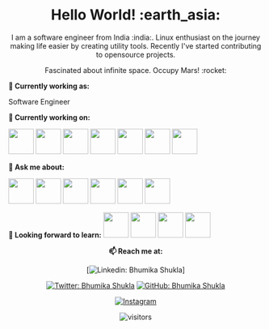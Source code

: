 <h1 align= "center"><b>Hello World! :earth_asia:</b></h1>


<p align="center">
I am a software engineer from India :india:. Linux enthusiast on the journey making life easier by creating utility tools. Recently I've started contributing to opensource projects.
</p>
<p align="center">
Fascinated about infinite space. Occupy Mars! :rocket:
</p>

**💼 Currently working as:**

Software Engineer

**🌱 Currently working on:**

<code><a href="https://www.python.org/" target="_blank"><img height="50" src="https://www.vectorlogo.zone/logos/python/python-ar21.svg"></a></code>
<code><a href="https://(https://www.java.com/en/)" target="_blank"><img height="50" src="https://www.svgrepo.com/show/303388/java-4-logo.svg"></a></code>
<code><a href="https://isocpp.org//" target="_blank"><img height="50" src="https://cdn.worldvectorlogo.com/logos/c.svg"></a></code>
<code><a href="https://www.php.net/" target="_blank"><img height="50" src="https://www.svgrepo.com/show/303656/php-logo.svg"></a></code>
<code><a href="https://www.mongodb.com/" target="_blank"><img height="50" src="https://www.vectorlogo.zone/logos/mongodb/mongodb-ar21.svg"></a></code>
<code><a href="https://developer.mozilla.org/en-US/docs/Web/HTML" target="_blank"><img height="50" src="https://www.svgrepo.com/show/17484/html-5-logo.svg"></a></code>
<code><a href="https://developer.mozilla.org/en-US/docs/Web/CSS" target="_blank"><img height="50" src="https://www.svgrepo.com/show/508794/css3-01.svg"></a></code>


**💬 Ask me about:**

<code><a href="https://(https://www.java.com/en/)" target="_blank"><img height="50" src="https://www.svgrepo.com/show/303388/java-4-logo.svg"></a></code>
<code><a href="https://www.javascript.com/" target="_blank"><img height="50" src="https://www.vectorlogo.zone/logos/javascript/javascript-ar21.svg"></a></code>
<code><a href="https://reactjs.org/" target="_blank"><img height="50" src="https://www.vectorlogo.zone/logos/reactjs/reactjs-ar21.svg"></a></code>
<code><a href="https://cloud.google.com/" target="_blank"><img height="50" src="https://www.vectorlogo.zone/logos/google_cloud/google_cloud-ar21.svg"></a></code>
<code><a href="https://www.python.org/" target="_blank"><img height="50" src="https://www.vectorlogo.zone/logos/python/python-ar21.svg"></a></code>
<code><a href="https://git-scm.com//" target="_blank"><img height="50" src="https://www.vectorlogo.zone/logos/git-scm/git-scm-ar21.svg"></a></code>

**🌱 Looking forward to learn:**
<code><a href="https://www.terraform.io/" target="_blank"><img height="50" src="https://www.vectorlogo.zone/logos/terraformio/terraformio-ar21.svg"></a></code>
<code><a href="https://www.docker.com/" target="_blank"><img height="50" src="https://www.vectorlogo.zone/logos/docker/docker-ar21.svg"></a></code>
<code><a href="https://kubernetes.io/" target="_blank"><img height="50" src="https://www.vectorlogo.zone/logos/kubernetes/kubernetes-ar21.svg"></a></code>
<code><a href="https://www.openshift.com/" target="_blank"><img height="50" src="https://www.vectorlogo.zone/logos/openshift/openshift-ar21.svg"></a></code>


<div align="center">

**📫 Reach me at:**<br>

[![Linkedin: Bhumika Shukla](https://img.shields.io/badge/LinkedIn%20Badge-Blue-blue?style=for-the-badge&logo=linkedin&logoColor=white&link=https://www.linkedin.com/in/bhumika-shukla/)]

[![Twitter: Bhumika Shukla](https://img.shields.io/twitter/follow/beforebhumika?style=social)](https://twitter.com/beforebhumika)
[![GitHub: Bhumika Shukla](https://img.shields.io/github/followers/newbhumika?label=newbhumika&style=social)](https://github.com/newbhumika)

<a href="https://instagram.com/bhumikashukla943/" target="_blank"><img src="https://img.shields.io/badge/@bhumikashukla943-%23E4405F.svg?&style=flat-square&logo=instagram&logoColor=white" alt="Instagram"></a>
<div align="center">

![visitors](https://visitor-badge.glitch.me/badge?page_id=newbhumika.visitor-badge)

</div>  


